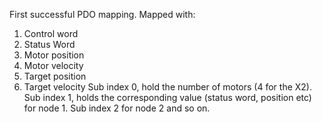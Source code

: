 First successful PDO mapping.
Mapped with:
1. Control word 
2. Status Word
3. Motor position
4. Motor velocity
5. Target position
6. Target velocity
Sub index 0, hold the number of motors (4 for the X2).
Sub index 1, holds the corresponding value (status word, position etc) for node 1.
Sub index 2 for node 2 and so on.